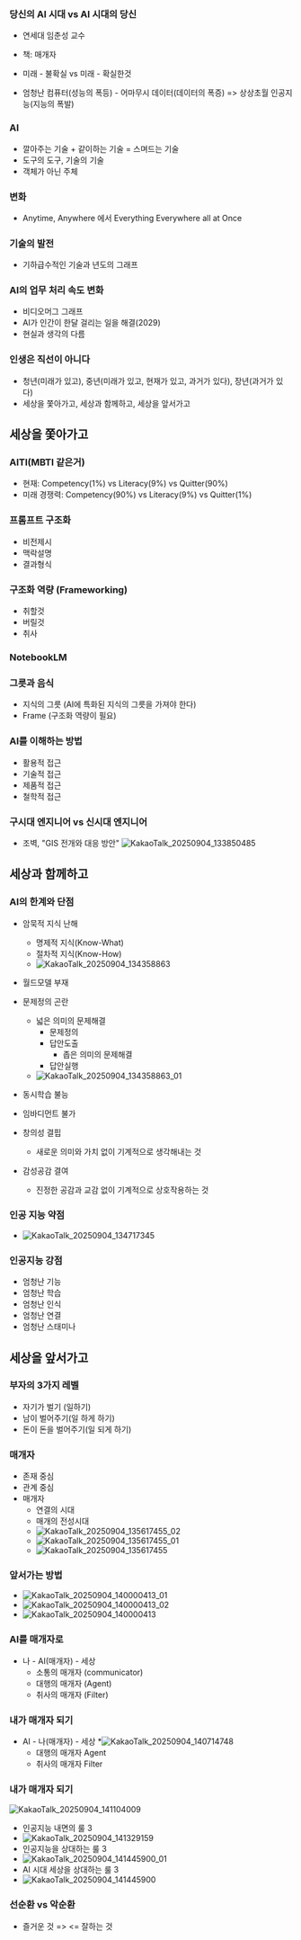 ### 당신의 AI 시대 vs AI 시대의 당신
* 연세대 임춘성 교수
* 책: 매개자

* 미래 - 불확실  vs 미래 - 확실한것
* 엄청난 컴퓨터(성능의 폭등) - 어마무시 데이터(데이터의 폭증)
    => 상상초월 인공지능(지능의 폭발)

### AI
* 깔아주는 기술 + 같이하는 기술 = 스며드는 기술
* 도구의 도구, 기술의 기술
* 객체가 아닌 주체

### 변화
* Anytime, Anywhere 에서 Everything Everywhere all at Once

### 기술의 발전
* 기하급수적인 기술과 년도의 그래프

### AI의 업무 처리 속도 변화
* 비디오머그 그래프
* AI가 인간이 한달 걸리는 일을 해결(2029)
* 현실과 생각의 다름
  
### 인생은 직선이 아니다
* 청년(미래가 있고), 중년(미래가 있고, 현재가 있고, 과거가 있다), 장년(과거가 있다)
* 세상을 쫓아가고, 세상과 함께하고, 세상을 앞서가고

## 세상을 쫓아가고
### AITI(MBTI 같은거)
* 현재: Competency(1%) vs Literacy(9%) vs Quitter(90%)
* 미래 경쟁력: Competency(90%) vs Literacy(9%) vs Quitter(1%)

### 프롬프트 구조화
* 비전제시
* 맥락설명
* 결과형식

### 구조화 역량 (Frameworking)
* 취할것
* 버릴것
* 취사

### NotebookLM

### 그릇과 음식
* 지식의 그릇 (AI에 특화된 지식의 그릇을 가져야 한다)
* Frame (구조화 역량이 필요)

### AI를 이해하는 방법
* 활용적 접근
* 기술적 접근
* 제품적 접근
* 철학적 접근

### 구시대 엔지니어 vs 신시대 엔지니어
* 조벽, "GIS 전개와 대응 방안"
![KakaoTalk_20250904_133850485](https://github.com/user-attachments/assets/0e6537d0-1797-4aee-9703-7c1013f1b89c)

## 세상과 함께하고
### AI의 한계와 단점
* 암묵적 지식 난해
  * 명제적 지식(Know-What)
  * 절차적 지식(Know-How)
  * ![KakaoTalk_20250904_134358863](https://github.com/user-attachments/assets/3f593318-9796-4d18-b78b-cdfe69dbe0bc)

* 월드모델 부재
* 문제정의 곤란
  * 넓은 의미의 문제해결
    * 문제정의
    * 답안도출
      * 좁은 의미의 문제해결 
    * 답안실행
  * ![KakaoTalk_20250904_134358863_01](https://github.com/user-attachments/assets/3f88e27b-fdb2-4ad5-8ac7-22c6c1ce2f70)

* 동시학습 불능
* 임바디먼트 불가
* 창의성 결핍
  * 새로운 의미와 가치 없이 기계적으로 생각해내는 것
* 감성공감 결여
  * 진정한 공감과 교감 없이 기계적으로 상호작용하는 것
### 인공 지능 약점
* ![KakaoTalk_20250904_134717345](https://github.com/user-attachments/assets/224160e0-5086-4404-b5d7-d0cc32b112f6)

### 인공지능 강점
* 엄청난 기능
* 엄청난 학습
* 엄청난 인식
* 엄청난 연결
* 엄청난 스태미나

## 세상을 앞서가고
### 부자의 3가지 레벨
  * 자기가 벌기 (일하기)
  * 남이 벌어주기(일 하게 하기)
  * 돈이 돈을 벌어주기(일 되게 하기)
### 매개자
* 존재 중심
* 관계 중심
* 매개자
  * 연결의 시대
  * 매개의 전성시대
  * ![KakaoTalk_20250904_135617455_02](https://github.com/user-attachments/assets/0ad9a66d-653a-45d1-9e77-c7726299c0c3)
  * ![KakaoTalk_20250904_135617455_01](https://github.com/user-attachments/assets/678a5990-64fd-46f8-8293-85bd27a949b7)
  * ![KakaoTalk_20250904_135617455](https://github.com/user-attachments/assets/fe6bf69d-ed37-4f6d-976d-1a182933400c)

### 앞서가는 방법
* ![KakaoTalk_20250904_140000413_01](https://github.com/user-attachments/assets/8b0a7e3d-a93e-46dd-bf15-df1a86507177)
* ![KakaoTalk_20250904_140000413_02](https://github.com/user-attachments/assets/7dcd64c8-39a5-46fd-a504-7903c552c220)
* ![KakaoTalk_20250904_140000413](https://github.com/user-attachments/assets/4c240d66-ee3e-41de-83d6-6ee24eb74467)

### AI를 매개자로 
* 나 - AI(매개자) - 세상
  * 소통의 매개자 (communicator)
  * 대행의 매개자 (Agent)
  * 취사의 매개자 (Filter)
 
### 내가 매개자 되기 
* AI - 나(매개자) - 세상
  *![KakaoTalk_20250904_140714748](https://github.com/user-attachments/assets/ff45fd61-8c62-423d-ba68-ed5f55e9094a)
  * 대행의 매개자 Agent
  * 취사의 매개자 Filter    


### 내가 매개자 되기
![KakaoTalk_20250904_141104009](https://github.com/user-attachments/assets/1e44acb7-6438-4b5d-be1e-4bb71d49ecc8)
* 인공지능 내면의 룰 3
* ![KakaoTalk_20250904_141329159](https://github.com/user-attachments/assets/715e1cb5-a13f-430f-83bf-e8e5179319e1)
* 인공지능을 상대하는 룰 3
* ![KakaoTalk_20250904_141445900_01](https://github.com/user-attachments/assets/e849b60d-1ba2-4a96-bbac-70ac5f4dbfab)
* AI 시대 세상을 상대하는 룰 3
* ![KakaoTalk_20250904_141445900](https://github.com/user-attachments/assets/df13aaa4-d3ed-462e-9e4d-54ab7a942060)


### 선순환 vs 악순환
* 즐거운 것 => <= 잘하는 것


















